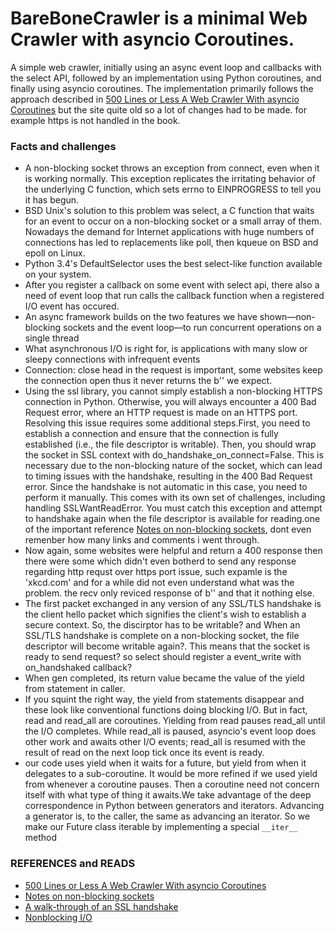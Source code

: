 # BareBoneCrawler is a minimal Web Crawler with asyncio Coroutines.
A simple web crawler, initially using an async event loop and callbacks with the select API, followed by an implementation using Python coroutines, and finally using asyncio coroutines. The implementation primarily follows the approach described in
[500 Lines or Less A Web Crawler With asyncio Coroutines](https://aosabook.org/en/500L/a-web-crawler-with-asyncio-coroutines.html) but the site quite old so a lot of changes had to be made. for example https is not handled in the book.

### Facts and challenges
- A non-blocking socket throws an exception from connect, even when it is working normally. This exception replicates the irritating behavior of the underlying C function, which sets errno to EINPROGRESS to tell you it has begun.
- BSD Unix's solution to this problem was select, a C function that waits for an event to occur on a non-blocking socket or a small array of them. Nowadays the demand for Internet applications with huge numbers of connections has led to replacements like poll, then kqueue on BSD and epoll on Linux.
- Python 3.4's DefaultSelector uses the best select-like function available on your system.
- After you register a callback on some event with select api, there also a need of event loop that run calls the callback function when a registered I/O event has occured.
- An async framework builds on the two features we have shown—non-blocking sockets and the event loop—to run concurrent operations on a single thread
- What asynchronous I/O is right for, is applications with many slow or sleepy connections with infrequent events
- Connection: close head in the request is important, some websites keep the connection open thus it never returns the b'' we expect.
- Using the ssl library, you cannot simply establish a non-blocking HTTPS connection in Python. Otherwise, you will always encounter a 400 Bad Request error, where an HTTP request is made on an HTTPS port. Resolving this issue requires some additional steps.First, you need to establish a connection and ensure that the connection is fully established (i.e., the file descriptor is writable). Then, you should wrap the socket in SSL context with do_handshake_on_connect=False. This is necessary due to the non-blocking nature of the socket, which can lead to timing issues with the handshake, resulting in the 400 Bad Request error.
Since the handshake is not automatic in this case, you need to perform it manually. This comes with its own set of challenges, including handling SSLWantReadError. You must catch this exception and attempt to handshake again when the file descriptor is available for reading.one of the important reference [Notes on non-blocking sockets](https://docs.python.org/3/library/ssl.html#notes-on-non-blocking-sockets), dont even remenber how many links and comments i went through.
- Now again, some websites were helpful and return a 400 response then there were some which didn't even botherd to send any response regarding http requst over https port issue, such expamle is the 'xkcd.com' and for a while did not even understand what was the problem. the recv only reviced response of b'' and that it nothing else.
- The first packet exchanged in any version of any SSL/TLS handshake is the client hello packet which signifies the client's wish to establish a secure context. So, the discirptor has to be writable? and When an SSL/TLS handshake is complete on a non-blocking socket, the file descriptor will become writable again?. This means that the socket is ready to send request? so select should register a event_write with on_handshaked callback?
-  When gen completed, its return value became the value of the yield from statement in caller.
-  If you squint the right way, the yield from statements disappear and these look like conventional functions doing blocking I/O. But in fact, read and read_all are coroutines. Yielding from read pauses read_all until the I/O completes. While read_all is paused, asyncio's event loop does other work and awaits other I/O events; read_all is resumed with the result of read on the next loop tick once its event is ready.
-  our code uses yield when it waits for a future, but yield from when it delegates to a sub-coroutine. It would be more refined if we used yield from whenever a coroutine pauses. Then a coroutine need not concern itself with what type of thing it awaits.We take advantage of the deep correspondence in Python between generators and iterators. Advancing a generator is, to the caller, the same as advancing an iterator. So we make our Future class iterable by implementing a special `__iter__` method


### REFERENCES and READS
- [500 Lines or Less A Web Crawler With asyncio Coroutines](https://aosabook.org/en/500L/a-web-crawler-with-asyncio-coroutines.html)
- [Notes on non-blocking sockets](https://docs.python.org/3/library/ssl.html#notes-on-non-blocking-sockets)
- [A walk-through of an SSL handshake](https://commandlinefanatic.com/cgi-bin/showarticle.cgi?article=art059)
- [Nonblocking I/O](https://copyconstruct.medium.com/nonblocking-i-o-99948ad7c957)